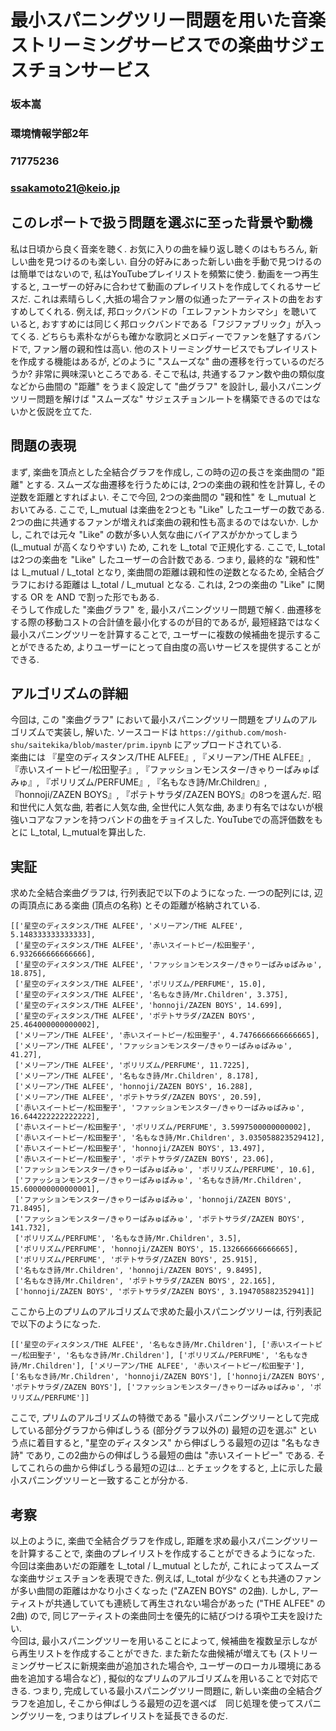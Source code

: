 # 最小スパニングツリー問題を用いた音楽ストリーミングサービスでの楽曲サジェスチョンサービス

### 坂本嵩 
### 環境情報学部2年 
### 71775236 
### ssakamoto21@keio.jp

## このレポートで扱う問題を選ぶに至った背景や動機 

私は日頃から良く音楽を聴く. お気に入りの曲を繰り返し聴くのはもちろん, 新しい曲を見つけるのも楽しい. 自分の好みにあった新しい曲を手動で見つけるのは簡単ではないので, 私はYouTubeプレイリストを頻繁に使う. 動画を一つ再生すると, ユーザーの好みに合わせて動画のプレイリストを作成してくれるサービスだ. これは素晴らしく,大抵の場合ファン層の似通ったアーティストの曲をおすすめしてくれる. 例えば, 邦ロックバンドの「エレファントカシマシ」を聴いていると, おすすめには同じく邦ロックバンドである「フジファブリック」が入ってくる. どちらも素朴ながらも確かな歌詞とメロディーでファンを魅了するバンドで, ファン層の親和性は高い. 他のストリーミングサービスでもプレイリストを作成する機能はあるが, どのように "スムーズな" 曲の遷移を行っているのだろうか? 非常に興味深いところである. そこで私は, 共通するファン数や曲の類似度などから曲間の "距離" をうまく設定して "曲グラフ" を設計し, 最小スパニングツリー問題を解けば "スムーズな" サジェスチョンルートを構築できるのではないかと仮説を立てた. 

## 問題の表現

まず, 楽曲を頂点とした全結合グラフを作成し, この時の辺の長さを楽曲間の "距離" とする. スムーズな曲遷移を行うためには, 2つの楽曲の親和性を計算し, その逆数を距離とすればよい. そこで今回, 2つの楽曲間の "親和性" を L_mutual とおいてみる. ここで, L_mutual は楽曲を2つとも "Like" したユーザーの数である. 2つの曲に共通するファンが増えれば楽曲の親和性も高まるのではないか. しかし, これでは元々 "Like" の数が多い人気な曲にバイアスがかかってしまう (L_mutual が高くなりやすい) ため, これを L_total で正規化する. ここで, L_total は2つの楽曲を "Like" したユーザーの合計数である. つまり, 最終的な "親和性" は L_mutual / L_total となり, 楽曲間の距離は親和性の逆数となるため, 全結合グラフにおける距離は L_total / L_mutual となる. これは, 2つの楽曲の "Like" に関する OR を AND で割った形でもある.  
そうして作成した "楽曲グラフ" を, 最小スパニングツリー問題で解く. 曲遷移をする際の移動コストの合計値を最小化するのが目的であるが, 最短経路ではなく最小スパニングツリーを計算することで, ユーザーに複数の候補曲を提示することができるため, よりユーザーにとって自由度の高いサービスを提供することができる. 

## アルゴリズムの詳細

今回は, この "楽曲グラフ" において最小スパニングツリー問題をプリムのアルゴリズムで実装し, 解いた. ソースコードは `https://github.com/mosh-shu/saitekika/blob/master/prim.ipynb` にアップロードされている.  
楽曲には 『星空のディスタンス/THE ALFEE』, 『メリーアン/THE ALFEE』, 『赤いスイートピー/松田聖子』, 『ファッションモンスター/きゃりーぱみゅぱみゅ』, 『ポリリズム/PERFUME』, 『名もなき詩/Mr.Children』, 『honnoji/ZAZEN BOYS』, 『ポテトサラダ/ZAZEN BOYS』の8つを選んだ. 昭和世代に人気な曲, 若者に人気な曲, 全世代に人気な曲, あまり有名ではないが根強いコアなファンを持つバンドの曲をチョイスした. YouTubeでの高評価数をもとに L_total, L_mutualを算出した. 

## 実証

求めた全結合楽曲グラフは, 行列表記で以下のようになった. 一つの配列には, 辺の両頂点にある楽曲 (頂点の名称) とその距離が格納されている.  

```
[['星空のディスタンス/THE ALFEE', 'メリーアン/THE ALFEE', 5.148333333333333],
 ['星空のディスタンス/THE ALFEE', '赤いスイートピー/松田聖子', 6.932666666666666],
 ['星空のディスタンス/THE ALFEE', 'ファッションモンスター/きゃりーぱみゅぱみゅ', 18.875],
 ['星空のディスタンス/THE ALFEE', 'ポリリズム/PERFUME', 15.0],
 ['星空のディスタンス/THE ALFEE', '名もなき詩/Mr.Children', 3.375],
 ['星空のディスタンス/THE ALFEE', 'honnoji/ZAZEN BOYS', 14.699],
 ['星空のディスタンス/THE ALFEE', 'ポテトサラダ/ZAZEN BOYS', 25.464000000000002],
 ['メリーアン/THE ALFEE', '赤いスイートピー/松田聖子', 4.7476666666666665],
 ['メリーアン/THE ALFEE', 'ファッションモンスター/きゃりーぱみゅぱみゅ', 41.27],
 ['メリーアン/THE ALFEE', 'ポリリズム/PERFUME', 11.7225],
 ['メリーアン/THE ALFEE', '名もなき詩/Mr.Children', 8.178],
 ['メリーアン/THE ALFEE', 'honnoji/ZAZEN BOYS', 16.288],
 ['メリーアン/THE ALFEE', 'ポテトサラダ/ZAZEN BOYS', 20.59],
 ['赤いスイートピー/松田聖子', 'ファッションモンスター/きゃりーぱみゅぱみゅ', 16.644222222222222],
 ['赤いスイートピー/松田聖子', 'ポリリズム/PERFUME', 3.5997500000000002],
 ['赤いスイートピー/松田聖子', '名もなき詩/Mr.Children', 3.035058823529412],
 ['赤いスイートピー/松田聖子', 'honnoji/ZAZEN BOYS', 13.497],
 ['赤いスイートピー/松田聖子', 'ポテトサラダ/ZAZEN BOYS', 23.06],
 ['ファッションモンスター/きゃりーぱみゅぱみゅ', 'ポリリズム/PERFUME', 10.6],
 ['ファッションモンスター/きゃりーぱみゅぱみゅ', '名もなき詩/Mr.Children', 15.600000000000001],
 ['ファッションモンスター/きゃりーぱみゅぱみゅ', 'honnoji/ZAZEN BOYS', 71.8495],
 ['ファッションモンスター/きゃりーぱみゅぱみゅ', 'ポテトサラダ/ZAZEN BOYS', 141.732],
 ['ポリリズム/PERFUME', '名もなき詩/Mr.Children', 3.5],
 ['ポリリズム/PERFUME', 'honnoji/ZAZEN BOYS', 15.132666666666665],
 ['ポリリズム/PERFUME', 'ポテトサラダ/ZAZEN BOYS', 25.915],
 ['名もなき詩/Mr.Children', 'honnoji/ZAZEN BOYS', 9.8495],
 ['名もなき詩/Mr.Children', 'ポテトサラダ/ZAZEN BOYS', 22.165],
 ['honnoji/ZAZEN BOYS', 'ポテトサラダ/ZAZEN BOYS', 3.194705882352941]]
 ```  

ここから上のプリムのアルゴリズムで求めた最小スパニングツリーは, 行列表記で以下のようになった.  

```
[['星空のディスタンス/THE ALFEE', '名もなき詩/Mr.Children'], ['赤いスイートピー/松田聖子', '名もなき詩/Mr.Children'], ['ポリリズム/PERFUME', '名もなき詩/Mr.Children'], ['メリーアン/THE ALFEE', '赤いスイートピー/松田聖子'], ['名もなき詩/Mr.Children', 'honnoji/ZAZEN BOYS'], ['honnoji/ZAZEN BOYS', 'ポテトサラダ/ZAZEN BOYS'], ['ファッションモンスター/きゃりーぱみゅぱみゅ', 'ポリリズム/PERFUME']]
```  

ここで, プリムのアルゴリズムの特徴である "最小スパニングツリーとして完成している部分グラフから伸ばしうる (部分グラフ以外の) 最短の辺を選ぶ" という点に着目すると,  "星空のディスタンス" から伸ばしうる最短の辺は "名もなき詩" であり, この2曲からの伸ばしうる最短の曲は "赤いスイートピー" である. そしてこれらの曲から伸ばしうる最短の辺は... とチェックをすると, 上に示した最小スパニングツリーと一致することが分かる.  

## 考察

以上のように, 楽曲で全結合グラフを作成し, 距離を求め最小スパニングツリーを計算することで, 楽曲のプレイリストを作成することができるようになった.  
今回は楽曲あいだの距離を L_total / L_mutual としたが, これによってスムーズな楽曲サジェスチョンを表現できた. 例えば, L_total が少なくとも共通のファンが多い曲間の距離はかなり小さくなった ("ZAZEN BOYS" の2曲). しかし, アーティストが共通していても連続して再生されない場合があった ("THE ALFEE" の2曲) ので, 同じアーティストの楽曲同士を優先的に結びつける項や工夫を設けたい.  
今回は, 最小スパニングツリーを用いることによって, 候補曲を複数呈示しながら再生リストを作成することができた. また新たな曲候補が増えても (ストリーミングサービスに新規楽曲が追加された場合や, ユーザーのローカル環境にある曲を追加する場合など) , 擬似的なプリムのアルゴリズムを用いることで対応できる. つまり, 完成している最小スパニングツリー問題に, 新しい楽曲の全結合グラフを追加し, そこから伸ばしうる最短の辺を選べば　同じ処理を使ってスパニングツリーを, つまりはプレイリストを延長できるのだ.  
